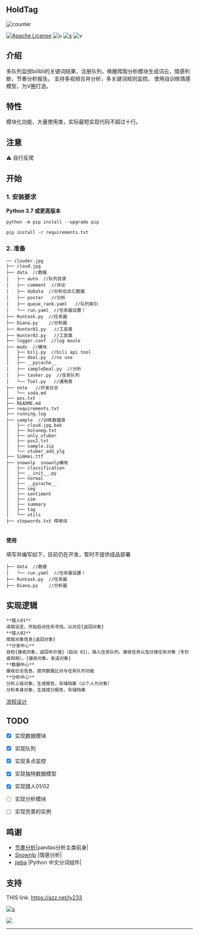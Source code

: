 ## HoldTag

![counter](https://count.getloli.com/get/@45iron-gitlab-autotag?theme=moebooru)

[![Apache License](https://img.shields.io/badge/LICENSE-Apache-ff69b4)](LICENSE)   ![u](https://img.shields.io/badge/USE-python-green)   [![s](https://img.shields.io/badge/Sponsor-Alipay-ff69b4)](https://azz.net/ly233)
![v](https://img.shields.io/badge/Version-220209-9cf)


## 介绍

多队列监控bilibli的关键词结果，注册队列，唤醒爬取分析模块生成词云，情感判断，节奏分析报告。
支持多视频合并分析，多关键词规则监控。
使用自训练情感模型，为V圈打造。



## 特性

模块化功能，大量使用类，实际最短实现代码不超过十行。



## 注意
⚠ 自行反爬


## 开始
### 1. 安装要求

 **Python 3.7 或更高版本**
```
python -m pip install --upgrade pip

pip install -r requirements.txt
```


### 2. 准备

```
── clouder.jpg
├── cloud.jpg
├── data  //数据
│   ├── auto  //队列目录
│   ├── comment  //评论
│   ├── doData  //分析后总汇数据
│   ├── poster   //分析
│   ├── queue_rank.yaml   //队列索引
│   └── run.yaml  //任务器设置！
├── Runtask.py  //任务器
├── Diana.py    //分析器
├── Hunter01.py   //工具类
├── Hunter02.py   //工具类
├── logger.conf  //log moule
├── mods  //模块
│   ├── bili.py  //bili api tool
│   ├── deal.py  //no use
│   ├── __pycache__
│   ├── sampleDeal.py  //分析
│   ├── tasker.py  //任务队列
│   └── Tool.py   //通用类
├── note   //开发日志
│   └── soda.md
├── pos.txt
├── README.md
├── requirements.txt
├── running.log
├── sample  //训练数据源
│   ├── cloud.jpg.bak
│   ├── holoneg.txt
│   ├── only_vtuber
│   ├── pos2.txt
│   ├── sample.zip
│   └── vtuber_add_ylg
├── SimHei.ttf
├── snownlp  snownlp模块
│   ├── classification
│   ├── __init__.py
│   ├── normal
│   ├── __pycache__
│   ├── seg
│   ├── sentiment
│   ├── sim
│   ├── summary
│   ├── tag
│   └── utils
├── stopwords.txt 停用词


```


#### 使用

填写并编写如下，目前仍在开发，暂时不提供成品部署
```
├── data  //数据
│   └── run.yaml  //任务器设置！
├── Runtask.py  //任务器
├── Diana.py    //分析器
```



## 实现逻辑


```
**猎人01**
读取设定，开始启动任务寻找。以对应{返回对象}
**猎人02**
爬取对象信息{返回对象}
**分发中心**
自检{接收对象，返回布尔值}（启动 01），插入任务队列，接收任务以及分拨任务对象（专栏或视频）。{接收对象，发送对象}
**数据中心**
接收日志信息，提供数据比对与任务队列功能
**分析中心**
分析上级对象，生成报告，存储档案（以个人为对象）
分析本身对象，生成成分报告，存储档案
```

[流程设计](note/soda.md)




## TODO
- [x] 实现数据模块
- [x] 实现队列
- [x] 实现多点监控
- [x] 实现独特数据模型
- [x] 实现猎人01/02
- [ ] 实现分析模块
- [ ] 实现完善的实例


## 鸣谢

- [节奏分析](https://github.com/TomoeMami/asoul-ttk-analysis)|pandas分析主类前身|
- [Snownlp](https://github.com/isnowfy/snownlp) |情感分析|
- [jieba](https://github.com/fxsjy/jieba) |Python 中文分词组件|


## 支持

THIS link: https://azz.net/ly233

[![s](https://img.shields.io/badge/Sponsor-Alipay-ff69b4)](https://azz.net/ly233)


[![](https://s3.bmp.ovh/imgs/2022/02/f30ca9d9152ba7aa.png)](https://gitlab.com/45iron/holdtag)

------------------------------



